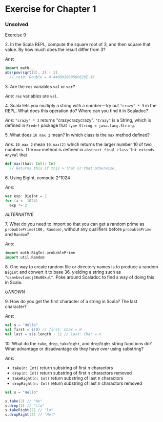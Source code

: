 Exercise for Chapter 1
======================

### Unsolved

[Exercise 9](#ex9)

<a name="ex2">2. In the Scala REPL, compute the square root of 3, and then square that value. By how much does the result differ from 3?</a>

_Ans_: 

```scala
import math._
abs(pow(sqrt(3), 2) - 3)
  // res0: Double = 4.440892098500626E-16
```

<a name="ex3">3. Are the `res` variables `val` or `var`?</a>

_Ans_: `res` variables are `val`.

<a name="ex4">4. Scala lets you multiply a string with a number—try out `"crazy" * 3` in the REPL. What does this operation do? Where can you find it in Scaladoc?</a>

_Ans_: `"crazy" * 3` returns "crazycrazycrazy". `"Crazy"` is a String, which is defined in `Predef` package that `type
String = java.lang.String`.

<a name="ex5">5. What does `10 max 2` mean? In which class is the `max` method defined?</a>

_Ans_: `10 max 2` mean `10.max(2)` which returns the larger number 10 of two numbers. The `max` method is defined in `abstract final class Int extends AnyVal` that

```scala
def max(that: Int): Int
  // Returns this if this > that or that otherwise.
```

<a name="ex6">6. Using BigInt, compute 2^1024</a>

_Ans_:

```scala
var exp: BigInt = 2
for (i <- 1024)
  exp *= 2
```

_ALTERNATIVE_

<a name="ex7">7. What do you need to import so that you can get a random prime as `probablePrime(100, Random)`, without any qualifiers before `probablePrime` and `Random`?</a>

_Ans_:

```scala
import math.BigInt.probablePrime
import util.Random
```

<a name="ex8">8. One way to create random file or directory names is to produce a random `BigInt` and convert it to base 36, yielding a string such as `"qsnvbevtomcj38o06kul"`. Poke around Scaladoc to find a way of doing this in Scala.</a>

_UNKOWN_

<a name="ex9">9. How do you get the first character of a string in Scala? The last character?</a>

_Ans_:

```scala
val s = "Hello"
val first = s(0) // first: Char = H
val last = s(s.length - 1) // last: Char = o
```

<a name="ex10">10. What do the `take`, `drop`, `takeRight`, and `dropRight` string functions do? What advantage or disadvantage do they have over using substring?</a>


_Ans_: 

* `take(n: Int)` return substring of first n charactors
* `drop(n: Int)` return substring of first n charactors removed
* `takeRight(n: Int)` return substring of last n charactors
* `dropRight(n: Int)` return substring of last n charactors removed

```scala
val s = "Hello"

s.take(2) // "He"
s.drop(2) // "llo"
s.takeRight(2) // "lo"
s.dropRight(2) // "Hel"
```

